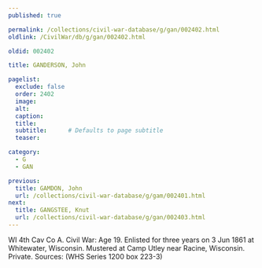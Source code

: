 ```yaml
---
published: true

permalink: /collections/civil-war-database/g/gan/002402.html
oldlink: /CivilWar/db/g/gan/002402.html

oldid: 002402

title: GANDERSON, John

pagelist:
  exclude: false
  order: 2402
  image: 
  alt:
  caption:
  title:
  subtitle:      # Defaults to page subtitle
  teaser:

category: 
  - G 
  - GAN

previous:
  title: GAMDON, John
  url: /collections/civil-war-database/g/gam/002401.html  
next:
  title: GANGSTEE, Knut
  url: /collections/civil-war-database/g/gan/002403.html   
---
```

WI 4th Cav Co A. Civil War: Age 19. Enlisted for three years on 3 Jun 1861 at Whitewater, Wisconsin. Mustered at Camp Utley near Racine, Wisconsin. Private. Sources: (WHS Series 1200 box 223-3)
